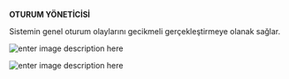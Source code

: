 **OTURUM YÖNETİCİSİ**<br>

Sistemin genel oturum olaylarını gecikmeli gerçekleştirmeye olanak sağlar.

![enter image description here](https://github.com/serdaraltin/Oturum-Yoneticisi/blob/master/Oturum%20Y%C3%B6neticisi/bin/Debug/ScreenShot-1.PNG)

![enter image description here](https://github.com/serdaraltin/Oturum-Yoneticisi/blob/master/Oturum%20Y%C3%B6neticisi/bin/Debug/ScreenShot-2.png)
<!--stackedit_data:
eyJoaXN0b3J5IjpbNDA0ODU4OTUyLC00NDcwNjg2NDZdfQ==
-->